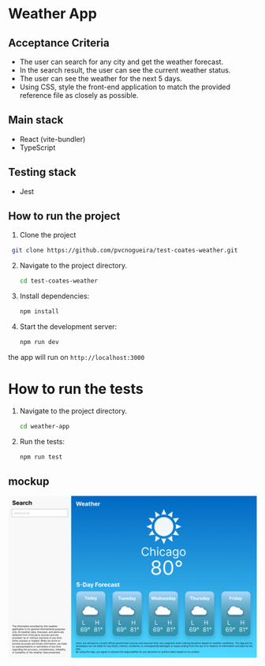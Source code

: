 # Weather App

## Acceptance Criteria

* The user can search for any city and get the weather forecast.
* In the search result, the user can see the current weather status.
* The user can see the weather for the next 5 days.
* Using CSS, style the front-end application to match the provided reference file as closely as possible.

## Main stack
* React (vite-bundler)
* TypeScript

## Testing stack
* Jest

## How to run the project
1. Clone the project
```bash
 git clone https://github.com/pvcnogueira/test-coates-weather.git
```
2. Navigate to the project directory.
    ```bash
    cd test-coates-weather
    ```
3. Install dependencies:
   ```bash
   npm install
   ```
4. Start the development server:
   ```bash
   npm run dev
   ```
   
the app will run on `http://localhost:3000`


# How to run the tests
1. Navigate to the project directory.
   ```bash
   cd weather-app
   ```
2. Run the tests:
   ```bash
   npm run test
   ```
## mockup
![Mockup](./src/assets/mockup.png)
